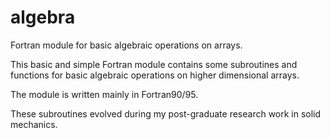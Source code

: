 # algebra
Fortran module for basic algebraic operations on arrays.

This basic and simple Fortran module contains some subroutines and functions for basic algebraic operations on higher dimensional arrays.

The module is written mainly in Fortran90/95.

These subroutines evolved during my post-graduate research work in solid mechanics.
